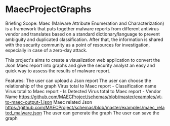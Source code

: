 # MaecProjectGraphs

 
Briefing 
Scope: Maec (Malware Attribute Enumeration and Characterization) is a framework that puts together malware reports from different antivirus vendor and translates based on a standard dictionary/language to prevent ambiguity and duplicated classification. After that, the information is shared with the security community as a point of resources for investigation, especially in case of a zero-day attack.

This project's aims to create a visualization web application to convert the Json Maec report into graphs and give the security analyst an easy and quick way to assess the results of malware report.

Features: 
							The user can upload a Json report
							The user can choose the relationship of the graph 
							Virus total to Maec report - Classification name 
							Virus total to Maec report - Is Detected 
							Virus total to Maec report - Vendor Name 
							https://github.com/MAECProject/schemas/blob/master/examples/vt-to-maec-output-1.json
							Maec related Json 
							https://github.com/MAECProject/schemas/blob/master/examples/maec_related_malware.json 
							The user can generate the graph
							The user can save the graph
				
				
